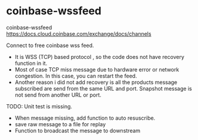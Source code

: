 # coinbase-wssfeed
coinbase-wssfeed
https://docs.cloud.coinbase.com/exchange/docs/channels

Connect to free coinbase wss feed.
- It is WSS (TCP) based protocol , so the code does not have recovery function in it. 
- Most of case TCP miss message due to hardware error or network congestion.  In this case, you can restart the feed. 
- Another reason i did not add recovery is all the products message subscribed are send from the same URL and port. 
Snapshot message is not send from another URL or port. 

TODO:
Unit test is missing. 
- When message missing, add function to auto resuscribe.
- save raw message to a file for replay
- Function to broadcast the message to downstream 



